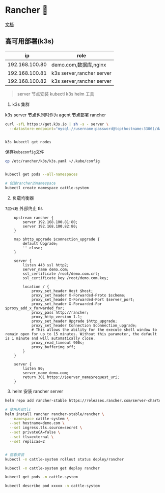 # Rancher 🐄

[文档](https://docs.rancher.cn/rancher2/)

## 高可用部署(k3s)

| ip             | role                      |
| -------------- | ------------------------- |
| 192.168.100.80 | demo.com,数据库,nginx     |
| 192.168.100.81 | k3s server,rancher server |
| 192.168.100.82 | k3s server,rancher server |

> server 节点安装 kubectl k3s helm 工具

1. k3s 集群

k3s server 节点也同时作为 agent 节点部署 rancher

```bash
curl -sfL https://get.k3s.io | sh -s - server \
  --datastore-endpoint="mysql://username:password@tcp(hostname:3306)/database-name"


k3s kubectl get nodes

```

保存`kubeconfig`文件

```bash
cp /etc/rancher/k3s/k3s.yaml ~/.kube/config


kubectl get pods --all-namespaces

# 创建rancher的namespace
kubectl create namespace cattle-system
```

2. 负载均衡器

`7层代理` 外部终止 tls

```nginx
    upstream rancher {
        server 192.168.100.81:80;
        server 192.168.100.82:80;
    }

    map $http_upgrade $connection_upgrade {
        default Upgrade;
        '' close;
    }

    server {
        listen 443 ssl http2;
        server_name demo.com;
        ssl_certificate /root/demo.com.crt;
        ssl_certificate_key /root/demo.com.key;

        location / {
            proxy_set_header Host $host;
            proxy_set_header X-Forwarded-Proto $scheme;
            proxy_set_header X-Forwarded-Port $server_port;
            proxy_set_header X-Forwarded-For $proxy_add_x_forwarded_for;
            proxy_pass http://rancher;
            proxy_http_version 1.1;
            proxy_set_header Upgrade $http_upgrade;
            proxy_set_header Connection $connection_upgrade;
            # This allows the ability for the execute shell window to remain open for up to 15 minutes. Without this parameter, the default is 1 minute and will automatically close.
            proxy_read_timeout 900s;
            proxy_buffering off;
        }
    }

    server {
        listen 80;
        server_name demo.com;
        return 301 https://$server_name$request_uri;
    }

```

3. helm 安装 rancher server

```bash
helm repo add rancher-stable https://releases.rancher.com/server-charts/stable

# 使用外部tls
helm install rancher rancher-stable/rancher \
  --namespace cattle-system \
  --set hostname=demo.com \
  --set ingress.tls.source=secret \
  --set privateCA=false \
  --set tls=external \
  --set replicas=2


# 查看安装
kubectl -n cattle-system rollout status deploy/rancher

kubectl -n cattle-system get deploy rancher

kubectl get pods -n cattle-system

kubectl describe pod xxxxx -n cattle-system

```

